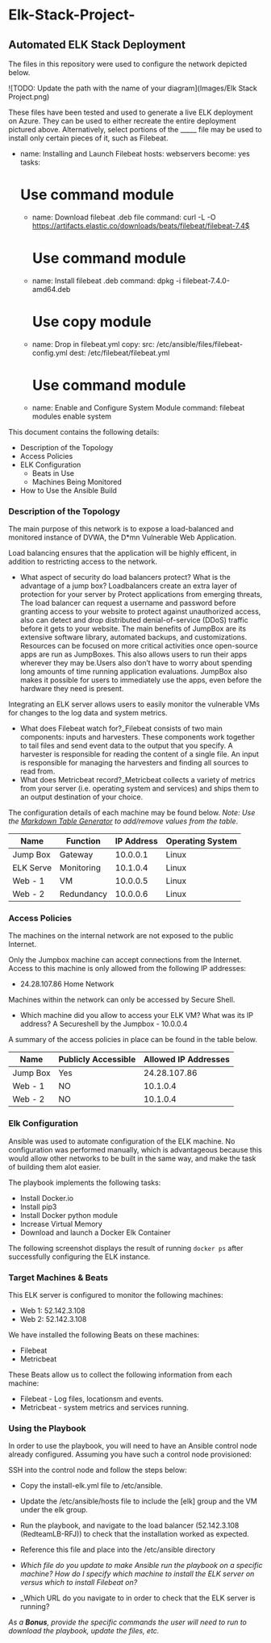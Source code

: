 # Elk-Stack-Project-

## Automated ELK Stack Deployment

The files in this repository were used to configure the network depicted below.

![TODO: Update the path with the name of your diagram](Images/Elk Stack Project.png)

These files have been tested and used to generate a live ELK deployment on Azure. They can be used to either recreate the entire deployment pictured above. Alternatively, select portions of the _____ file may be used to install only certain pieces of it, such as Filebeat.

- name: Installing and Launch Filebeat
  hosts: webservers
  become: yes
  tasks:
    # Use command module
  - name: Download filebeat .deb file
    command: curl -L -O https://artifacts.elastic.co/downloads/beats/filebeat/filebeat-7.4$
    # Use command module
  - name: Install filebeat .deb
    command: dpkg -i filebeat-7.4.0-amd64.deb
    # Use copy module
  - name: Drop in filebeat.yml
    copy:
      src: /etc/ansible/files/filebeat-config.yml
      dest: /etc/filebeat/filebeat.yml
    # Use command module
  - name: Enable and Configure System Module
    command: filebeat modules enable system

This document contains the following details:
- Description of the Topology
- Access Policies
- ELK Configuration
  - Beats in Use
  - Machines Being Monitored
- How to Use the Ansible Build


### Description of the Topology

The main purpose of this network is to expose a load-balanced and monitored instance of DVWA, the D*mn Vulnerable Web Application.

Load balancing ensures that the application will be highly efficent, in addition to restricting access to the network.
- What aspect of security do load balancers protect? What is the advantage of a jump box? Loadbalancers create an extra layer of protection for your server by Protect applications from emerging threats, The load balancer can request a username and password before granting access to your website to protect against unauthorized access, also can detect and drop distributed denial-of-service (DDoS) traffic before it gets to your website. The main benefits of JumpBox are its extensive software library, automated backups, and customizations. Resources can be focused on more critical activities once open-source apps are run as JumpBoxes. This also allows users to run their apps wherever they may be.Users also don’t have to worry about spending long amounts of time running application evaluations. JumpBox also makes it possible for users to immediately use the apps, even before the hardware they need is present. 

Integrating an ELK server allows users to easily monitor the vulnerable VMs for changes to the log data and system metrics.
- What does Filebeat watch for?_Filebeat consists of two main components: inputs and harvesters. These components work together to tail files and send event data to the output that you specify. A harvester is responsible for reading the content of a single file. An input is responsible for managing the harvesters and finding all sources to read from. 
- What does Metricbeat record?_Metricbeat collects a variety of metrics from your server (i.e. operating system and services) and ships them to an output destination of your choice.

The configuration details of each machine may be found below.
_Note: Use the [Markdown Table Generator](http://www.tablesgenerator.com/markdown_tables) to add/remove values from the table_.

| Name     | Function  | IP Address | Operating System |
|----------|---------- |------------|------------------|
| Jump Box | Gateway   | 10.0.0.1   | Linux            |
| ELK Serve| Monitoring| 10.1.0.4   | Linux            |
| Web - 1  | VM        | 10.0.0.5   | Linux            |
| Web - 2  | Redundancy| 10.0.0.6   | Linux            |


### Access Policies

The machines on the internal network are not exposed to the public Internet. 

Only the Jumpbox machine can accept connections from the Internet. Access to this machine is only allowed from the following IP addresses:
- 24.28.107.86 Home Network 

Machines within the network can only be accessed by Secure Shell.
- Which machine did you allow to access your ELK VM? What was its IP address? A Secureshell by the Jumpbox - 10.0.0.4

A summary of the access policies in place can be found in the table below.

| Name     | Publicly Accessible | Allowed IP Addresses |
|----------|---------------------|----------------------|
| Jump Box | Yes                 |  24.28.107.86        |
| Web - 1  | NO                  |  10.1.0.4            |
| Web - 2  | NO                  |  10.1.0.4            |

### Elk Configuration

Ansible was used to automate configuration of the ELK machine. No configuration was performed manually, which is advantageous because this would allow other networks to be built in the same way, and make the task of building them alot easier. 

The playbook implements the following tasks:
- Install Docker.io
- Install pip3
- Install Docker python module
- Increase Virtual Memory
- Download and launch a Docker Elk Container 


The following screenshot displays the result of running `docker ps` after successfully configuring the ELK instance.

### Target Machines & Beats
This ELK server is configured to monitor the following machines:
- Web 1: 52.142.3.108 
- Web 2: 52.142.3.108

We have installed the following Beats on these machines:
- Filebeat
- Metricbeat  

These Beats allow us to collect the following information from each machine:
- Filebeat - Log files, locationsm and events. 
- Metricbeat - system metrics and services running.

### Using the Playbook
In order to use the playbook, you will need to have an Ansible control node already configured. Assuming you have such a control node provisioned: 

SSH into the control node and follow the steps below:
- Copy the install-elk.yml file to /etc/ansible.
- Update the /etc/ansible/hosts file to include the [elk] group and the VM under the elk group.
- Run the playbook, and navigate to the load balancer (52.142.3.108 (RedteamLB-RFJ)) to check that the installation worked as expected.

- Reference this file and place into the /etc/ansible directory
- _Which file do you update to make Ansible run the playbook on a specific machine? How do I specify which machine to install the ELK server on versus which to install Filebeat on?_
- _Which URL do you navigate to in order to check that the ELK server is running? 

_As a **Bonus**, provide the specific commands the user will need to run to download the playbook, update the files, etc._
